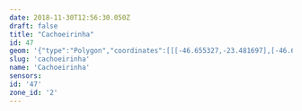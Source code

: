 ```yaml
---
date: 2018-11-30T12:56:30.050Z
draft: false
title: "Cachoeirinha"
id: 47
geom: '{"type":"Polygon","coordinates":[[[-46.655327,-23.481697],[-46.654147,-23.480871],[-46.654241,-23.480552],[-46.654158,-23.480289],[-46.651331,-23.479178],[-46.650902,-23.478908],[-46.650721,-23.477976],[-46.650411,-23.477219],[-46.650546,-23.476325],[-46.650496,-23.475843],[-46.650379,-23.475535],[-46.649898,-23.474729],[-46.649827,-23.473832],[-46.65019,-23.472855],[-46.650365,-23.472568],[-46.651313,-23.471767],[-46.651539,-23.471337],[-46.651466,-23.471219],[-46.650307,-23.4709],[-46.649228,-23.470354],[-46.648539,-23.469898],[-46.646766,-23.469507],[-46.645875,-23.469419],[-46.64628,-23.468633],[-46.646682,-23.46805],[-46.646741,-23.468069],[-46.647573,-23.466444],[-46.647618,-23.466463],[-46.647699,-23.466314],[-46.647894,-23.465939],[-46.647804,-23.465902],[-46.648422,-23.46464],[-46.648474,-23.464582],[-46.648817,-23.464612],[-46.648878,-23.464571],[-46.648681,-23.463912],[-46.64832,-23.463543],[-46.647892,-23.462451],[-46.647685,-23.462297],[-46.647535,-23.461868],[-46.647529,-23.461612],[-46.647349,-23.461215],[-46.647418,-23.460417],[-46.647803,-23.459555],[-46.64834,-23.458891],[-46.648503,-23.458825],[-46.648564,-23.45846],[-46.648758,-23.457958],[-46.648888,-23.456852],[-46.649261,-23.456545],[-46.649801,-23.455706],[-46.651055,-23.454795],[-46.652273,-23.454144],[-46.652269,-23.453617],[-46.652196,-23.453556],[-46.652116,-23.45316],[-46.651778,-23.451033],[-46.651841,-23.450825],[-46.652222,-23.450338],[-46.652908,-23.449042],[-46.652838,-23.44884],[-46.65224,-23.448408],[-46.652139,-23.448157],[-46.652178,-23.447827],[-46.652395,-23.4474],[-46.652301,-23.446649],[-46.652449,-23.446387],[-46.652642,-23.446249],[-46.653553,-23.446185],[-46.653842,-23.44603],[-46.654248,-23.444841],[-46.654148,-23.444322],[-46.653459,-23.443478],[-46.653406,-23.443191],[-46.654128,-23.442125],[-46.654312,-23.44106],[-46.654838,-23.440158],[-46.65497,-23.439689],[-46.654482,-23.438532],[-46.654183,-23.438136],[-46.653711,-23.437869],[-46.652697,-23.437549],[-46.65226,-23.43711],[-46.652003,-23.436636],[-46.651874,-23.436014],[-46.651764,-23.435772],[-46.651191,-23.435208],[-46.651093,-23.434979],[-46.651069,-23.434504],[-46.651085,-23.432849],[-46.651192,-23.43245],[-46.651574,-23.431789],[-46.652986,-23.430619],[-46.653248,-23.430626],[-46.654028,-23.430858],[-46.654491,-23.430794],[-46.654693,-23.430635],[-46.655262,-23.430806],[-46.655761,-23.430795],[-46.656025,-23.430752],[-46.656987,-23.43031],[-46.65757,-23.429649],[-46.658359,-23.428452],[-46.658551,-23.428033],[-46.658594,-23.427673],[-46.658505,-23.426971],[-46.658563,-23.426714],[-46.65881,-23.426556],[-46.660063,-23.426434],[-46.660411,-23.426105],[-46.660979,-23.425326],[-46.661729,-23.42485],[-46.661964,-23.424813],[-46.662918,-23.424854],[-46.663601,-23.424609],[-46.664382,-23.423932],[-46.665136,-23.422987],[-46.665411,-23.422485],[-46.666459,-23.421021],[-46.666641,-23.420537],[-46.666989,-23.420182],[-46.667364,-23.4201],[-46.66756,-23.419985],[-46.668098,-23.419334],[-46.668702,-23.418823],[-46.669508,-23.418506],[-46.669841,-23.418446],[-46.670174,-23.418532],[-46.671296,-23.419181],[-46.6717,-23.419167],[-46.672388,-23.41896],[-46.672826,-23.418607],[-46.673153,-23.418434],[-46.674178,-23.41808],[-46.674757,-23.417599],[-46.674908,-23.41732],[-46.675159,-23.4171],[-46.675613,-23.417039],[-46.67542,-23.416564],[-46.675412,-23.416285],[-46.675613,-23.416035],[-46.676697,-23.415102],[-46.677096,-23.414953],[-46.677615,-23.414993],[-46.677188,-23.415926],[-46.677355,-23.416962],[-46.677394,-23.417844],[-46.677362,-23.418075],[-46.67694,-23.419018],[-46.676792,-23.41925],[-46.676512,-23.419499],[-46.676073,-23.419638],[-46.675946,-23.419735],[-46.675876,-23.420328],[-46.675943,-23.42078],[-46.674744,-23.422123],[-46.67403,-23.423302],[-46.673981,-23.423994],[-46.673855,-23.42426],[-46.672363,-23.426104],[-46.67171,-23.426858],[-46.671396,-23.427153],[-46.67116,-23.427273],[-46.670984,-23.427279],[-46.670271,-23.427099],[-46.670044,-23.427111],[-46.669944,-23.427214],[-46.669708,-23.428567],[-46.669462,-23.429472],[-46.669302,-23.429703],[-46.669048,-23.429961],[-46.668843,-23.430034],[-46.667493,-23.429894],[-46.666917,-23.429754],[-46.666063,-23.429304],[-46.665356,-23.42908],[-46.664924,-23.429008],[-46.664317,-23.429421],[-46.664183,-23.42959],[-46.663681,-23.430547],[-46.663505,-23.43143],[-46.663947,-23.432616],[-46.664175,-23.432973],[-46.664409,-23.433156],[-46.664746,-23.433319],[-46.665115,-23.433409],[-46.666235,-23.433401],[-46.666933,-23.433685],[-46.667651,-23.43387],[-46.668453,-23.434394],[-46.669061,-23.434905],[-46.669119,-23.435241],[-46.668946,-23.435629],[-46.668917,-23.435925],[-46.66901,-23.436406],[-46.669465,-23.437277],[-46.669742,-23.438018],[-46.670364,-23.439016],[-46.670414,-23.439384],[-46.670339,-23.439497],[-46.670053,-23.439628],[-46.669736,-23.440071],[-46.669736,-23.440799],[-46.669957,-23.441011],[-46.670125,-23.441404],[-46.670964,-23.442279],[-46.67134,-23.442434],[-46.671835,-23.442517],[-46.672025,-23.442641],[-46.672023,-23.443286],[-46.671841,-23.444139],[-46.672371,-23.444363],[-46.672475,-23.44449],[-46.672374,-23.444728],[-46.672207,-23.444847],[-46.672178,-23.444939],[-46.672441,-23.445507],[-46.672488,-23.446392],[-46.672621,-23.446539],[-46.673233,-23.446851],[-46.67352,-23.447354],[-46.6743,-23.448408],[-46.674599,-23.449289],[-46.675093,-23.449976],[-46.67549,-23.450373],[-46.675332,-23.450632],[-46.675514,-23.450728],[-46.675191,-23.451085],[-46.674301,-23.452402],[-46.674193,-23.452844],[-46.674216,-23.453039],[-46.675244,-23.455816],[-46.675264,-23.456218],[-46.675118,-23.456915],[-46.675221,-23.457633],[-46.675147,-23.458173],[-46.673833,-23.459727],[-46.673305,-23.460232],[-46.673037,-23.460932],[-46.672797,-23.462832],[-46.672603,-23.463514],[-46.672293,-23.464121],[-46.670701,-23.466293],[-46.670442,-23.466915],[-46.670295,-23.467816],[-46.670306,-23.468345],[-46.670604,-23.469944],[-46.670633,-23.470397],[-46.670212,-23.474442],[-46.670388,-23.474891],[-46.670554,-23.4751],[-46.670784,-23.475286],[-46.671817,-23.475779],[-46.672355,-23.476131],[-46.672679,-23.476715],[-46.673476,-23.4793],[-46.673621,-23.480041],[-46.673078,-23.480143],[-46.673036,-23.482215],[-46.667351,-23.481562],[-46.666633,-23.481919],[-46.665885,-23.48204],[-46.665517,-23.482179],[-46.664232,-23.483047],[-46.662789,-23.48325],[-46.66187,-23.482063],[-46.661045,-23.482248],[-46.660728,-23.482406],[-46.660307,-23.482748],[-46.659628,-23.483517],[-46.659394,-23.483678],[-46.65925,-23.483707],[-46.656023,-23.481803],[-46.655716,-23.481702],[-46.655327,-23.481697]]]}'
slug: 'cachoeirinha'
name: 'Cachoeirinha'
sensors:
id: '47'
zone_id: '2'
---
```

		
